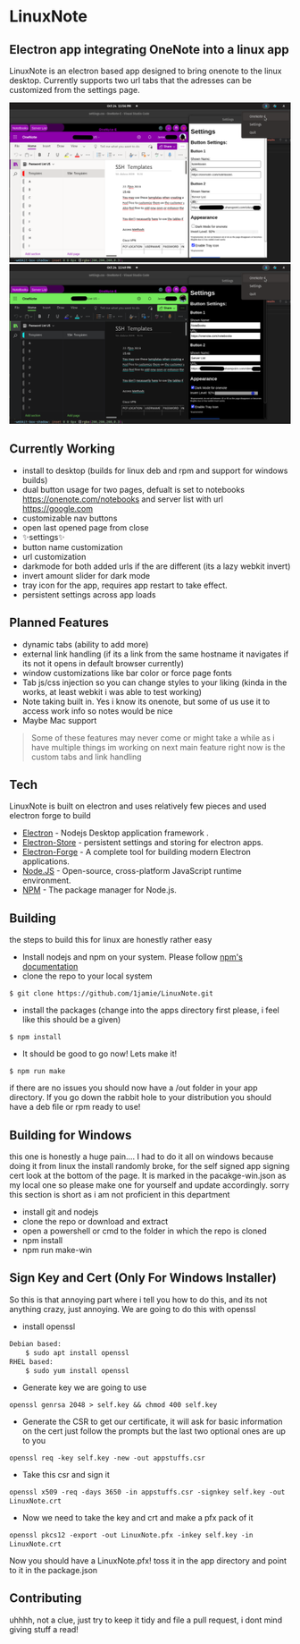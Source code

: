 # LinuxNote
## Electron app integrating OneNote into a linux app


LinuxNote is an electron based app designed to bring onenote to the linux desktop. Currently supports two url tabs that the adresses can be customized from the settings page. 

![image of app](https://github.com/1Jamie/LinuxNote/blob/main/LinuxNote-0.png?raw=true)
![image of app dark](https://github.com/1Jamie/LinuxNote/blob/main/LinuxNote-0-dark.png?raw=true)

## Currently Working

- install to desktop (builds for linux deb and rpm and support for windows builds)
- dual button usage for two pages, defualt is set to notebooks https://onenote.com/notebooks and server list with url https://google.com
- customizable nav buttons
- open last opened page from close
- ✨settings✨
- button name customization
- url customization
- darkmode for both added urls if the are different (its a lazy webkit invert)
- invert amount slider for dark mode
- tray icon for the app, requires app restart to take effect.
- persistent settings across app loads

## Planned Features

- dynamic tabs (ability to add more)
- external link handling (if its a link from the same hostname it navigates if its not it opens in default browser currently)
- window customizations like bar color or force page fonts
- Tab js/css injection so you can change styles to your liking (kinda in the works, at least webkit i was able to test working)
- Note taking built in. Yes i know its onenote, but some of us use it to access work info so notes would be nice
- Maybe Mac support

> Some of these features may never come or might take
> a while as i have multiple things im working on
> next main feature right now is the custom tabs and link handling

## Tech

LinuxNote is built on electron and uses relatively few pieces and used electron forge to build

- [Electron](https://www.npmjs.com/package/electron) - Nodejs Desktop application framework .
- [Electron-Store](https://www.npmjs.com/package/electron-store) - persistent settings and storing for electron apps.
- [Electron-Forge](https://npmjs.com/package/electron-forge) - A complete tool for building modern Electron applications.
- [Node.JS](https://nodejs.org/en/) - Open-source, cross-platform JavaScript runtime environment.
- [NPM](https://npmjs.com) - The package manager for Node.js. 


## Building
the steps to build this for linux are honestly rather easy
- Install nodejs and npm on your system. Please follow [npm's documentation](https://docs.npmjs.com/downloading-and-installing-node-js-and-npm)
- clone the repo to your local system 
```
$ git clone https://github.com/1jamie/LinuxNote.git
```
- install the packages (change into the apps directory first please, i feel like this should be a given)
```
$ npm install
```
- It should be good to go now! Lets make it!
```
$ npm run make
```
if there are no issues you should now have a /out folder in your app directory. If you go down the rabbit hole to your distribution you should have a deb file or rpm ready to use!

## Building for Windows
this one is honestly a huge pain....  I had to do it all on windows because doing it from linux the install randomly broke, for the self signed app signing cert look at the bottom of the page. It is marked in the pacakge-win.json as my local one so please make one for yourself and update accordingly.
sorry this section is short as i am not proficient in this department

- install git and nodejs
- clone the repo or download and extract
- open a powershell or cmd to the folder in which the repo is cloned
- npm install
- npm run make-win

## Sign Key and Cert (Only For Windows Installer)

So this is that annoying part where i tell you how to do this, and its not anything crazy, just annoying. We are going to do this with openssl
- install openssl
```
Debian based:
    $ sudo apt install openssl
RHEL based:
    $ sudo yum install openssl
```
- Generate key we are going to use
```
openssl genrsa 2048 > self.key && chmod 400 self.key
```
- Generate the CSR to get our certificate, it will ask for basic information on the cert just follow the prompts but the last two optional ones are up to you
```
openssl req -key self.key -new -out appstuffs.csr
```
- Take this csr and sign it
```
openssl x509 -req -days 3650 -in appstuffs.csr -signkey self.key -out LinuxNote.crt
```
- Now we need to take the key and crt and make a pfx pack of it
```
openssl pkcs12 -export -out LinuxNote.pfx -inkey self.key -in LinuxNote.crt
```
Now you should have a LinuxNote.pfx! toss it in the app directory and point to it in the package.json

## Contributing
uhhhh, not a clue, just try to keep it tidy and file a pull request, i dont mind giving stuff a read!

